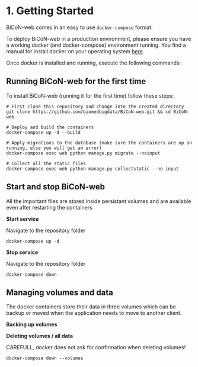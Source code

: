 # 1. Getting Started
BiCoN-web comes in an easy to use `docker-compose` format.

To deploy BiCoN-web in a production environment, please ensure you have a working docker (and docker-compose) environment running. 
You find a manual for install docker on your operating system [here](https://docs.docker.com/install/).

Once docker is installed and running, execute the following commands:

## Running BiCoN-web for the first time
To install BiCoN-web (running it for the first time) follow these steps:
```shell script
# First clone this repository and change into the created directory
git clone https://github.com/biomedbigdata/BiCoN-web.git && cd BiCoN-web

# Deploy and build the containers
docker-compose up -d --build

# Apply migrations to the database (make sure the containers are up an running, else you will get an error)
docker-compose exec web python manage.py migrate --noinput 

# Collect all the static files
docker-compose exec web python manage.py collectstatic --no-input

```

## Start and stop BiCoN-web
All the important files are stored inside persistant volumes and are available even after restarting the containers

**Start service**

Navigate to the repository folder
```shell script
docker-compose up -d
```

**Stop service**

Navigate to the repository folder

```shell script
docker-compose down
```

## Managing volumes and data
The docker containers store their data in three volumes which can be backup or moved when the application needs to 
move to another client.

**Backing up volumes**

**Deleting volumes / all data**

CAREFULL, docker does not ask for confirmation when deleting volumes!
```shell script
docker-compose down --volumes
```
